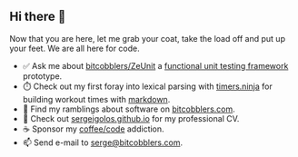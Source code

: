 ## Hi there 👋

Now that you are here, let me grab your coat, take the load off and put up your feet.  We are all here for code.

- ✅ Ask me about [bitcobblers/ZeUnit](https://github.com/bitcobblers/ZeUnit) a [functional unit testing framework](https://zeunit.org/) prototype.
- ⏱️ Check out my first foray into lexical parsing with [timers.ninja](https://wod.wiki) for building workout times with [markdown](https://github.com/SergeiGolos/wod-wiki).
- 🤔 Find my ramblings about software on [bitcobblers.com](https://bitcobblers.com).
- 🔭 Check out [sergeigolos.github.io](https://sergeigolos.github.io/) for my professional CV.
- ☕ Sponsor my [coffee/code](https://www.buymeacoffee.com/sergeigolos) addiction.
- 📫 Send e-mail to [serge@bitcobblers.com](mailto:serge@bitcobblers.com).
